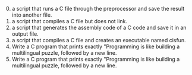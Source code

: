0. a script that runs a C file through the preprocessor and save the result into another file.
1. a script that compiles a C file but does not link.
2. a script that generates the assembly code of a C code and save it in an output file.
3. a script that compiles a C file and creates an executable named cisfun.
3. Write a C program that prints exactly "Programming is like building a multilingual puzzle, followed by a new line.
4. Write a C program that prints exactly "Programming is like building a multilingual puzzle, followed by a new line.
